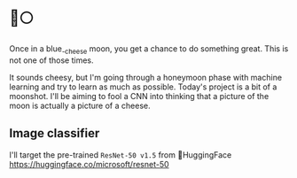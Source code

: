# 🧀🌕
Once in a blue<sub>-cheese</sub> moon, you get a chance to do something great. This is not one of those times.

It sounds cheesy, but I'm going through a honeymoon phase with machine learning and try to learn as much as possible. Today's project is a bit of a moonshot. I'll be aiming to fool a CNN into thinking that a picture of the moon is actually a picture of a cheese.

## Image classifier
I'll target the pre-trained `ResNet-50 v1.5` from 🤗HuggingFace https://huggingface.co/microsoft/resnet-50
